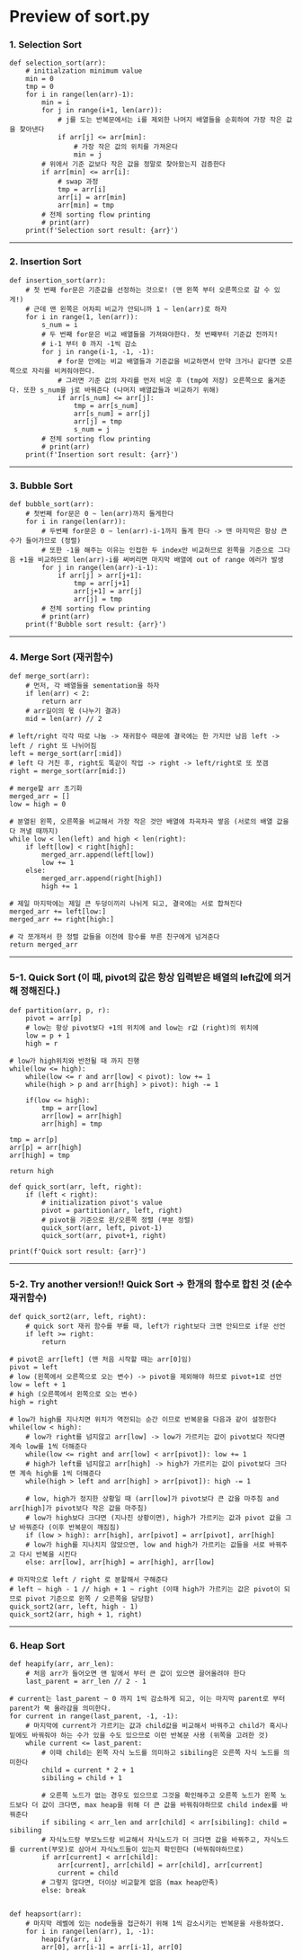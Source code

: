 # Preview of sort.py

### 1. Selection Sort
    def selection_sort(arr):
        # initialzation minimum value
        min = 0
        tmp = 0
        for i in range(len(arr)-1):
            min = i
            for j in range(i+1, len(arr)):
                # j를 도는 반복문에서는 i를 제외한 나머지 배열들을 순회하여 가장 작은 값을 찾아낸다
                if arr[j] <= arr[min]:
                    # 가장 작은 값의 위치를 가져온다
                    min = j
            # 위에서 기준 값보다 작은 값을 정말로 찾아왔는지 검증한다
            if arr[min] <= arr[i]:
                # swap 과정
                tmp = arr[i]
                arr[i] = arr[min]
                arr[min] = tmp
            # 전체 sorting flow printing
            # print(arr)
        print(f'Selection sort result: {arr}')
---
### 2. Insertion Sort
    def insertion_sort(arr):
        # 첫 번째 for문은 기준값을 선정하는 것으로! (맨 왼쪽 부터 오른쪽으로 갈 수 있게!)
        # 근데 맨 왼쪽은 어차피 비교가 안되니까 1 ~ len(arr)로 하자
        for i in range(1, len(arr)):
            s_num = i
            # 두 번째 for문은 비교 배열들을 가져와야한다. 첫 번째부터 기준값 전까지!
            # i-1 부터 0 까지 -1씩 감소
            for j in range(i-1, -1, -1):
                # for문 안에는 비교 배열들과 기준값을 비교하면서 만약 크거나 같다면 오른쪽으로 자리를 비켜줘야한다.
                # 그러면 기준 값의 자리를 먼저 비운 후 (tmp에 저장) 오른쪽으로 옮겨준다. 또한 s_num을 j로 바꿔준다 (나머지 배열값들과 비교하기 위해)
                if arr[s_num] <= arr[j]:
                    tmp = arr[s_num]
                    arr[s_num] = arr[j]
                    arr[j] = tmp
                    s_num = j
            # 전체 sorting flow printing
            # print(arr)
        print(f'Insertion sort result: {arr}')
---
### 3. Bubble Sort
    def bubble_sort(arr):
        # 첫번째 for문은 0 ~ len(arr)까지 돌게한다
        for i in range(len(arr)):
            # 두번째 for문은 0 ~ len(arr)-i-1까지 돌게 한다 -> 맨 마지막은 항상 큰 수가 들어가므로 (정렬)
            # 또한 -1을 해주는 이유는 인접한 두 index만 비교하므로 왼쪽을 기준으로 그다음 +1을 비교하므로 len(arr)-i를 써버리면 마지막 배열에 out of range 에러가 발생
            for j in range(len(arr)-i-1):
                if arr[j] > arr[j+1]:
                    tmp = arr[j+1]
                    arr[j+1] = arr[j]
                    arr[j] = tmp
            # 전체 sorting flow printing        
            # print(arr)
        print(f'Bubble sort result: {arr}')
---
### 4. Merge Sort (재귀함수)
    def merge_sort(arr):
        # 먼저, 각 배열들을 sementation을 하자
        if len(arr) < 2:
            return arr
        # arr길이의 몫 (나누기 결과)
        mid = len(arr) // 2
    
    # left/right 각각 따로 나눔 -> 재귀함수 때문에 결국에는 한 가지만 남음 left -> left / right 또 나뉘어짐
    left = merge_sort(arr[:mid])
    # left 다 거친 후, right도 똑같이 작업 -> right -> left/right로 또 쪼갬
    right = merge_sort(arr[mid:])

    # merge할 arr 초기화
    merged_arr = []
    low = high = 0

    # 분열된 왼쪽, 오른쪽을 비교해서 가장 작은 것만 배열에 차곡차곡 쌓음 (서로의 배열 값을 다 꺼낼 때까지)
    while low < len(left) and high < len(right):
        if left[low] < right[high]:
            merged_arr.append(left[low])
            low += 1
        else:
            merged_arr.append(right[high])
            high += 1
    
    # 제일 마지막에는 제일 큰 두덩이끼리 나뉘게 되고, 결국에는 서로 합쳐진다
    merged_arr += left[low:]
    merged_arr += right[high:]

    # 각 쪼개져서 한 정렬 값들을 이전에 함수를 부른 친구에게 넘겨준다
    return merged_arr
---
### 5-1. Quick Sort (이 때, pivot의 값은 항상 입력받은 배열의 left값에 의거해 정해진다.)
    def partition(arr, p, r):
        pivot = arr[p]
        # low는 항상 pivot보다 +1의 위치에 and low는 r값 (right)의 위치에
        low = p + 1
        high = r

    # low가 high위치와 반전될 때 까지 진행
    while(low <= high):
        while(low <= r and arr[low] < pivot): low += 1
        while(high > p and arr[high] > pivot): high -= 1

        if(low <= high):
            tmp = arr[low]
            arr[low] = arr[high]
            arr[high] = tmp

    tmp = arr[p]
    arr[p] = arr[high]
    arr[high] = tmp

    return high

    def quick_sort(arr, left, right):
        if (left < right):
            # initialization pivot's value
            pivot = partition(arr, left, right)
            # pivot을 기준으로 왼/오른쪽 정렬 (부분 정렬)
            quick_sort(arr, left, pivot-1)
            quick_sort(arr, pivot+1, right)

    print(f'Quick sort result: {arr}')
---
### 5-2. Try another version!! Quick Sort -> 한개의 함수로 합친 것 (순수 재귀함수)
    def quick_sort2(arr, left, right):
        # quick sort 재귀 함수를 부를 때, left가 right보다 크면 안되므로 if문 선언
        if left >= right:
            return
    
    # pivot은 arr[left] (맨 처음 시작할 때는 arr[0]임)
    pivot = left
    # low (왼쪽에서 오른쪽으로 오는 변수) -> pivot을 제외해야 하므로 pivot+1로 선언
    low = left + 1
    # high (오른쪽에서 왼쪽으로 오는 변수)
    high = right

    # low가 high를 지나치면 위치가 역전되는 순간 이므로 반복문을 다음과 같이 설정한다
    while(low < high):
        # low가 right를 넘지않고 arr[low] -> low가 가르키는 값이 pivot보다 작다면 계속 low를 1씩 더해준다
        while(low <= right and arr[low] < arr[pivot]): low += 1
        # high가 left를 넘지않고 arr[high] -> high가 가르키는 값이 pivot보다 크다면 계속 high를 1씩 더해준다
        while(high > left and arr[high] > arr[pivot]): high -= 1

        # low, high가 정지한 상황일 때 (arr[low]가 pivot보다 큰 값을 마주침 and arr[high]가 pivot보다 작은 값을 마주침)
        # low가 high보다 크다면 (지나친 상황이면), high가 가르키는 값과 pivot 값을 그냥 바꿔준다 (이후 반복문이 깨짐짐)
        if (low > high): arr[high], arr[pivot] = arr[pivot], arr[high]
        # low가 high를 지나치지 않았으면, low and high가 가르키는 값들을 서로 바꿔주고 다시 반복을 시킨다
        else: arr[low], arr[high] = arr[high], arr[low]

    # 마지막으로 left / right 로 분할해서 구해준다
    # left ~ high - 1 // high + 1 ~ right (이때 high가 가르키는 값은 pivot이 되므로 pivot 기준으로 왼쪽 / 오른쪽을 담당함)
    quick_sort2(arr, left, high - 1)
    quick_sort2(arr, high + 1, right)
---
### 6. Heap Sort
    def heapify(arr, arr_len):
        # 처음 arr가 들어오면 맨 밑에서 부터 큰 값이 있으면 끌어올려야 한다
        last_parent = arr_len // 2 - 1

    # current는 last_parent ~ 0 까지 1씩 감소하게 되고, 이는 마지막 parent로 부터 parent가 쭉 올라감을 의미한다.
    for current in range(last_parent, -1, -1):
        # 마지막에 current가 가르키는 값과 child값을 비교해서 바꿔주고 child가 혹시나 밑에도 바꿔줘야 하는 수가 있을 수도 있으므로 이런 반복문 사용 (위쪽을 고려한 것)
        while current <= last_parent:
            # 이때 child는 왼쪽 자식 노드를 의미하고 sibiling은 오른쪽 자식 노드를 의미한다
            child = current * 2 + 1
            sibiling = child + 1
            
            # 오른쪽 노드가 없는 경우도 있으므로 그것을 확인해주고 오른쪽 노드가 왼쪽 노드보다 더 값이 크다면, max heap을 위해 더 큰 값을 바꿔줘야하므로 child index를 바꿔준다
            if sibiling < arr_len and arr[child] < arr[sibiling]: child = sibiling
            # 자식노드랑 부모노드랑 비교해서 자식노드가 더 크다면 값을 바꿔주고, 자식노드를 current(부모)로 삼아서 자식노드들이 있는지 확인한다 (바꿔줘야하므로)
            if arr[current] < arr[child]:
                arr[current], arr[child] = arr[child], arr[current]
                current = child
            # 그렇지 않다면, 더이상 비교할게 없음 (max heap만족)
            else: break
                

    def heapsort(arr):
        # 마지막 레벨에 있는 node들을 접근하기 위해 1씩 감소시키는 반복문을 사용하였다.
        for i in range(len(arr), 1, -1):
            heapify(arr, i)
            arr[0], arr[i-1] = arr[i-1], arr[0]


